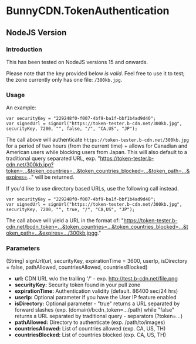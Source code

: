 # BunnyCDN.TokenAuthentication
## NodeJS Version
### Introduction

This has been tested on NodeJS versions 15 and onwards.

Please note that the key provided below _is valid_. Feel free to use it to test; the zone currently only has one file: `/300kb.jpg`.

### Usage

An example:

```
var securityKey = "229248f0-f007-4bf9-ba1f-bbf1b4ad9d40";
var signedUrl = signUrl("https://token-tester.b-cdn.net/300kb.jpg", securityKey, 7200, "", false, "/", "CA,US", "JP");
```

The call above will authenticate `https://token-tester.b-cdn.net/300kb.jpg` for a period of two hours (from the current time) + allows for Canadian and American users while blocking users from Japan. This will also default to a traditional query separated URL, exp. "https://token-tester.b-cdn.net/300kb.jpg?token=...&token_countries=...&token_countries_blocked=...&token_path=...&expires=..." will be returned.

If you'd like to use directory based URLs, use the following call instead.

```
var securityKey = "229248f0-f007-4bf9-ba1f-bbf1b4ad9d40";
var signedUrl = signUrl("https://token-tester.b-cdn.net/300kb.jpg", securityKey, 7200, "", true, "/", "CA,US", "JP");
```

The call above will yield a URL in the format of: "https://token-tester.b-cdn.net/bcdn_token=...&token_countries=...&token_countries_blocked=...&token_path=...&expires=.../300kb.jpgg."

### Parameters

(String) signUrl(url, securityKey, expirationTime = 3600, userIp, isDirectory = false, pathAllowed, countriesAllowed, countriesBlocked)

- **url:** CDN URL w/o the trailing '/' - exp. http://test.b-cdn.net/file.png
- **securityKey:** Security token found in your pull zone
- **expirationTime:** Authentication validity (default. 86400 sec/24 hrs)
- **userIp:** Optional parameter if you have the User IP feature enabled
- **isDirectory:** Optional parameter - "true" returns a URL separated by forward slashes (exp. (domain)/bcdn_token=.../path) while "false" returns a URL separated by traditional query - separators (?token=...)
- **pathAllowed:** Directory to authenticate (exp. /path/to/images)
- **countriesAllowed:** List of countries allowed (exp. CA, US, TH)
- **countriesBlocked:** List of countries blocked (exp. CA, US, TH)

